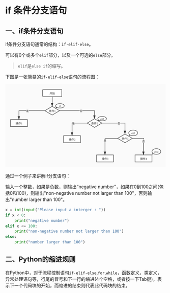 # if 条件分支语句

## 一、if条件分支语句

if条件分支语句通常的结构：`if-elif-else`。

可以有0个或多个`elif`部分，以及一个可选的`else`部分。

> `elif`是`else if`的缩写。

下图是一张简易的`if-elif-else`语句的流程图：

![](if-elif-else.jpg)

通过一个例子来讲解if分支语句：

输入一个整数，如果是负数，则输出“negative number”，如果在0到100之间(包括0和100)，则输出"non-negative number not larger than 100"，否则输出"number larger than 100"。

```python
x = int(input("Please input a interger : "))
if x < 0:
    print("negative number")
elif x <= 100:
    print("non-negative number not larger than 100")
else:
    print("number larger than 100")
```



## 二、Python的缩进规则

在Python中，对于流程控制语句`if-elif-else`,`for`,`while`，函数定义，类定义，异常处理语句等，行尾的冒号和下一行的缩进(4个空格，或者按一下Tab键)，表示下一个代码块的开始，而缩进的结束则代表此代码块的结束。